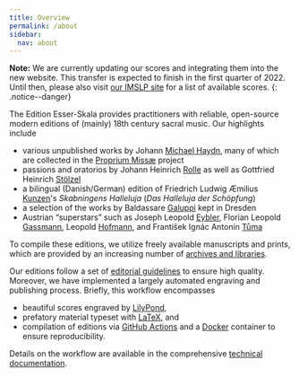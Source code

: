 ```yaml
---
title: Overview
permalink: /about
sidebar:
  nav: about
---
```


**Note:** We are currently updating our scores and integrating them into the new website. This transfer is expected to finish in the first quarter of 2022. Until then, please also visit [our IMSLP site](https://imslp.org/wiki/Category:Skala,_Wolfgang) for a list of available scores.
{: .notice--danger}

The Edition Esser-Skala provides practitioners with reliable, open-source modern editions of (mainly) 18th century sacral music. Our highlights include

- various unpublished works by Johann [Michael Haydn](/scores/johann-michael-haydn), many of which are collected in the [Proprium Missæ](/projects/proprium-missae/) project
- passions and oratorios by Johann Heinrich [Rolle](/scores/johann-heinrich-rolle) as well as Gottfried Heinrich [Stölzel](/scores/gottfried-heinrich-stoelzel)
- a bilingual (Danish/German) edition of Friedrich Ludwig Æmilius [Kunzen](/scores/friedrich-ludwig-aemilius-kunzen)'s *Skabningens Halleluja* (*Das Halleluja der Schöpfung*)
- a selection of the works by Baldassare [Galuppi](/scores/baldassare-galuppi) kept in Dresden
- Austrian “superstars” such as Joseph Leopold [Eybler](/scores/joseph-leopold-edler-von-eybler), Florian Leopold [Gassmann](/scores/florian-leopold-gassmann), Leopold [Hofmann](/scores/leopold-hofmann), and František Ignác Antonín [Tůma](/scores/frantisek-ignac-antonin-tuma)

To compile these editions, we utilize freely available manuscripts and prints, which are provided by an increasing number of [archives and libraries](sources-for-digital-versions).

Our editions follow a set of [editorial guidelines](editorial-guidelines) to ensure high quality. Moreover, we have implemented a largely automated engraving and publishing process. Briefly, this workflow encompasses
- beautiful scores engraved by [LilyPond](https://lilypond.org),
- prefatory material typeset with [LaTeX](https://www.latex-project.org/), and
- compilation of editions via [GitHub Actions](https://github.com/features/actions) and a [Docker](https://www.docker.com/) container to ensure reproducibility.

Details on the workflow are available in the comprehensive [technical documentation](technical-documentation).
